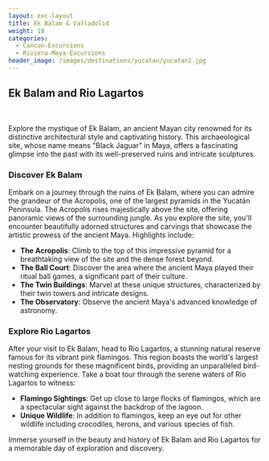 ```yaml
---
layout: exc-layout
title: Ek Balam & Valladolid
weight: 10
categories:
  - Cancun-Excursions
  - Riviera-Maya-Excursions
header_image: /images/destinations/yucatan/yucatan1.jpg
---
```

## Ek Balam and Rio Lagartos

&nbsp;

Explore the mystique of Ek Balam, an ancient Mayan city renowned for its distinctive architectural style and captivating history. This archaeological site, whose name means "Black Jaguar" in Maya, offers a fascinating glimpse into the past with its well-preserved ruins and intricate sculptures.

### Discover Ek Balam

Embark on a journey through the ruins of Ek Balam, where you can admire the grandeur of the Acropolis, one of the largest pyramids in the Yucatán Peninsula. The Acropolis rises majestically above the site, offering panoramic views of the surrounding jungle. As you explore the site, you'll encounter beautifully adorned structures and carvings that showcase the artistic prowess of the ancient Maya. Highlights include:

- **The Acropolis**: Climb to the top of this impressive pyramid for a breathtaking view of the site and the dense forest beyond.
- **The Ball Court**: Discover the area where the ancient Maya played their ritual ball games, a significant part of their culture.
- **The Twin Buildings**: Marvel at these unique structures, characterized by their twin towers and intricate designs.
- **The Observatory**: Observe the ancient Maya's advanced knowledge of astronomy.

### Explore Rio Lagartos

After your visit to Ek Balam, head to Rio Lagartos, a stunning natural reserve famous for its vibrant pink flamingos. This region boasts the world's largest nesting grounds for these magnificent birds, providing an unparalleled bird-watching experience. Take a boat tour through the serene waters of Rio Lagartos to witness:

- **Flamingo Sightings**: Get up close to large flocks of flamingos, which are a spectacular sight against the backdrop of the lagoon.
- **Unique Wildlife**: In addition to flamingos, keep an eye out for other wildlife including crocodiles, herons, and various species of fish.

Immerse yourself in the beauty and history of Ek Balam and Rio Lagartos for a memorable day of exploration and discovery.
